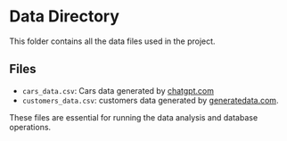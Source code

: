 # Data Directory

This folder contains all the data files used in the project.

## Files
- `cars_data.csv`: Cars data generated by [chatgpt.com](https://chatgpt.com)
- `customers_data.csv`: customers data generated by [generatedata.com](https://generatedata.com).

These files are essential for running the data analysis and database operations.
